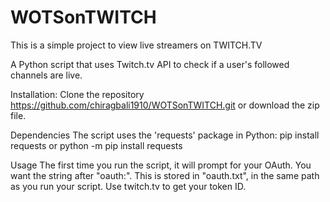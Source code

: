 # WOTSonTWITCH
This is a simple project to view live streamers on TWITCH.TV

A Python script that uses Twitch.tv API to check if a user's followed channels are live.

Installation:
Clone the repository https://github.com/chiragbali1910/WOTSonTWITCH.git or download the zip file.

Dependencies
The script uses the 'requests' package in Python:
pip install requests or python -m pip install requests

Usage
The first time you run the script, it will prompt for your OAuth. You want the string after "oauth:".
This is stored in "oauth.txt", in the same path as you run your script.
Use twitch.tv to get your token ID.
